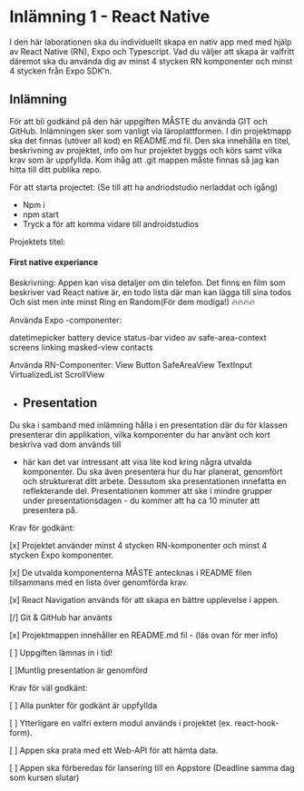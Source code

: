 # Inlämning 1 - React Native

I den här laborationen ska du individuellt skapa en nativ app med med hjälp av React
Native (RN), Expo och Typescript. Vad du väljer att skapa är valfritt däremot ska du
använda dig av minst 4 stycken RN komponenter och minst 4 stycken från Expo SDK’n.

## Inlämning

För att bli godkänd på den här uppgiften MÅSTE du använda GIT och GitHub.
Inlämningen sker som vanligt via läroplattformen. I din projektmapp ska det finnas
(utöver all kod) en README.md fil. Den ska innehålla en titel, beskrivning av projektet,
info om hur projektet byggs och körs samt vilka krav som är uppfyllda. Kom ihåg att .git
mappen måste finnas så jag kan hitta till ditt publika repo.

För att starta projectet:
(Se till att ha andriodstudio nerladdat och igång)

- Npm i
- npm start
- Tryck a för att komma vidare till androidstudios

Projektets titel:

#### First native experiance

Beskrivning:
Appen kan visa detaljer om din telefon. Det finns en film som beskriver vad React native är, en todo lista där man kan lägga till sina todos Och sist men inte minst Ring en Random(För dem modiga!) 🔥🔥🔥🔥

Använda Expo -componenter:

datetimepicker
battery
device
status-bar
video
av
safe-area-context
screens
linking
masked-view
contacts

Använda RN-Componenter:
View
Button
SafeAreaView
TextInput
VirtualizedList
ScrollView

- ## Presentation

Du ska i samband med inlämning hålla i en presentation där du för klassen presenterar
din applikation, vilka komponenter du har använt och kort beskriva vad dom används till

- här kan det var intressant att visa lite kod kring några utvalda komponenter. Du ska
  även presentera hur du har planerat, genomfört och strukturerat ditt arbete. Dessutom ska
  presentationen innefatta en reflekterande del. Presentationen kommer att ske i mindre
  grupper under presentationsdagen - du kommer att ha ca 10 minuter att presentera på.

Krav för godkänt:

[x] Projektet använder minst 4 stycken RN-komponenter och minst 4 stycken Expo
komponenter.

[x] De utvalda komponenterna MÅSTE antecknas i README filen tillsammans med en
lista över genomförda krav.

[x] React Navigation används för att skapa en bättre upplevelse i appen.

[/] Git & GitHub har använts

[x] Projektmappen innehåller en README.md fil - (läs ovan för mer info)

[ ] Uppgiften lämnas in i tid!

[ ]Muntlig presentation är genomförd

Krav för väl godkänt:

[ ] Alla punkter för godkänt är uppfyllda

[ ] Ytterligare en valfri extern modul används i projektet (ex. react-hook-form).

[ ] Appen ska prata med ett Web-API för att hämta data.

[ ] Appen ska förberedas för lansering till en Appstore (Deadline samma dag som kursen
slutar)
